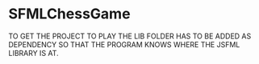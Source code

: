 # SFMLChessGame

TO GET THE PROJECT TO PLAY THE LIB FOLDER HAS TO BE ADDED AS DEPENDENCY SO THAT THE PROGRAM KNOWS WHERE THE JSFML LIBRARY IS AT.
